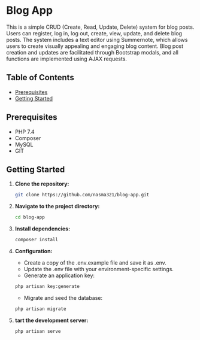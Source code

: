 # Blog App

This is a simple CRUD (Create, Read, Update, Delete) system for blog posts. Users can register, log in, log out, create, view, update, and delete blog posts. The system includes a text editor using Summernote, which allows users to create visually appealing and engaging blog content. Blog post creation and updates are facilitated through Bootstrap modals, and all functions are implemented using AJAX requests.

## Table of Contents

- [Prerequisites](#prerequisites)
- [Getting Started](#getting-started)


## Prerequisites


- PHP 7.4
- Composer
- MySQL
- GIT

## Getting Started


1. **Clone the repository:**

   ```bash
   git clone https://github.com/nasma321/blog-app.git
2. **Navigate to the project directory:**

   ```bash
   cd blog-app
3. **Install dependencies:**

   ```bash
   composer install
4. **Configuration:**

    - Create a copy of the .env.example file and save it as .env. 
    - Update the .env file with your environment-specific settings.
    - Generate an application key:
    
    ```bash
    php artisan key:generate
    ```

    - Migrate and seed the database:

    ```bash
    php artisan migrate
    ```

5. **tart the development server:**

    ```bash
    php artisan serve
    ```


